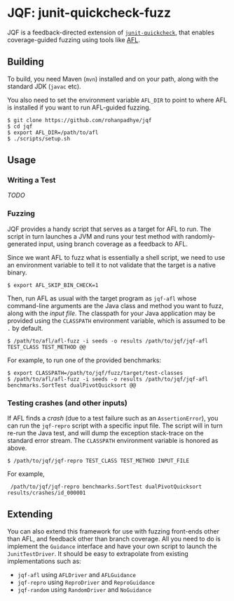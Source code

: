 # JQF: junit-quickcheck-fuzz

JQF is a feedback-directed extension of [`junit-quickcheck`](https://github.com/pholser/junit-quickcheck), that enables coverage-guided fuzzing using tools like [AFL](lcamtuf.coredump.cx/afl).

## Building 

To build, you need Maven (`mvn`) installed and on your path, along with the standard JDK (`javac` etc). 

You also need to set the environment variable `AFL_DIR` to point to where AFL is installed if you want
to run AFL-guided fuzzing.


```
$ git clone https://github.com/rohanpadhye/jqf
$ cd jqf
$ export AFL_DIR=/path/to/afl
$ ./scripts/setup.sh 
```

## Usage

### Writing a Test

*TODO*

### Fuzzing 

JQF provides a handy script that serves as a target for AFL to run. The script in turn launches a JVM and runs your test method with randomly-generated input, using branch coverage as a feedback to AFL.

Since we want AFL to fuzz what is essentially a shell script, we need to use an environment variable to tell it to not validate that the target is a native binary.

```
$ export AFL_SKIP_BIN_CHECK=1
```

Then, run AFL as usual with the target program as `jqf-afl` whose command-line arguments are the Java class and method you want to fuzz, along with the *input file*. The classpath for your Java application may be provided using the `CLASSPATH` environment variable, which is assumed to be `.` by default.

```
$ /path/to/afl/afl-fuzz -i seeds -o results /path/to/jqf/jqf-afl TEST_CLASS TEST_METHOD @@
```

For example, to run one of the provided benchmarks:

```
$ export CLASSPATH=/path/to/jqf/fuzz/target/test-classes 
$ /path/to/afl/afl-fuzz -i seeds -o results /path/to/jqf/jqf-afl benchmarks.SortTest dualPivotQuicksort @@
```

### Testing crashes (and other inputs)

If AFL finds a *crash* (due to a test failure such as an `AssertionError`), you can run the `jqf-repro` script with a specific input file. The script will in turn re-run the Java test, and will dump the exception stack-trace on the standard error stream. The `CLASSPATH` environment variable is honored as above.

```
$ /path/to/jqf/jqf-repro TEST_CLASS TEST_METHOD INPUT_FILE
```

For example,
```
 /path/to/jqf/jqf-repro benchmarks.SortTest dualPivotQuicksort results/crashes/id_000001
```

## Extending

You can also extend this framework for use with fuzzing front-ends other than AFL, and feedback other than branch coverage. All you need to do is implement the `Guidance` interface and have your own script to launch the `JunitTestDriver`. It should be easy to extrapolate from existing implementations such as:

- `jqf-afl` using `AFLDriver` and `AFLGuidance`
- `jqf-repro` using `ReproDriver` and `ReproGuidance`
- `jqf-random` using `RandomDriver` and `NoGuidance`




